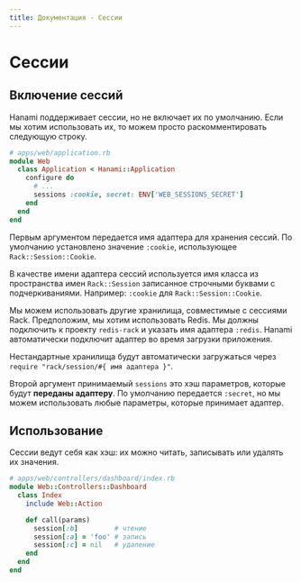 ```yaml
---
title: Документация - Сессии
---
```


# Сессии

## Включение сессий

Hanami поддерживает сессии, но не включает их по умолчанию.
Если мы хотим использовать их, то можем просто раскомментировать следующую строку.

```ruby
# apps/web/application.rb
module Web
  class Application < Hanami::Application
    configure do
      # ...
      sessions :cookie, secret: ENV['WEB_SESSIONS_SECRET']
    end
  end
end
```

Первым аргументом передается имя адаптера для хранения сессий.
По умолчанию установлено значение `:cookie`, использующее `Rack::Session::Cookie`.

<p class="convention">
В качестве имени адаптера сессий используется имя класса из пространства имен <code>Rack::Session</code> записанное строчными буквами с подчеркиваниями.
Например: <code>:cookie</code> для <code>Rack::Session::Cookie</code>.
</p>

Мы можем использовать другие хранилища, совместимые с сессиями Rack.
Предположим, мы хотим использовать Redis. Мы должны подключить к проекту `redis-rack` и указать имя адаптера `:redis`.
Hanami автоматически подключит адаптер во время загрузки приложения.

<p class="convention">
Нестандартные хранилища будут автоматически загружаться через <code>require "rack/session/#{ имя адаптера }"</code>.
</p>

Второй аргумент принимаемый `sessions` это хэш параметров, которые будут **переданы адаптеру**.
По умолчанию передается `:secret`, но мы можем использовать любые параметры, которые принимает адаптер.

## Использование

Сессии ведут себя как хэш: их можно читать, записывать или удалять их значения.

```ruby
# apps/web/controllers/dashboard/index.rb
module Web::Controllers::Dashboard
  class Index
    include Web::Action

    def call(params)
      session[:b]         # чтение
      session[:a] = 'foo' # запись
      session[:c] = nil   # удаление
    end
  end
end
```
